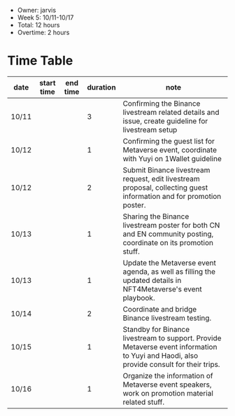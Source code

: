  * Owner: jarvis
 * Week 5: 10/11-10/17
 * Total: 12 hours
 * Overtime: 2 hours

 # Time Table
 | date  | start time  | end time | duration  |  note |
 |---|---|---|---|---|
 | 10/11  |   |   | 3  | Confirming the Binance livestream related details and issue, create guideline for livestream setup |
 | 10/12  |   |   | 1  | Confirming the guest list for Metaverse event, coordinate with Yuyi on 1Wallet guideline |
 | 10/12  |   |   | 2  | Submit Binance livestream request, edit livestream proposal, collecting guest information and for promotion poster. |
 | 10/13  |   |   | 1  | Sharing the Binance livestream poster for both CN and EN community posting, coordinate on its promotion stuff. |
 | 10/13  |   |   | 1  | Update the Metaverse event agenda, as well as filling the updated details in NFT4Metaverse's event playbook. |
 | 10/14  |   |   | 2  | Coordinate and bridge Binance livestream testing. |
 | 10/15  |   |   | 1  | Standby for Binance livestream to support. Provide Metaverse event information to Yuyi and Haodi, also provide consult for their trips. |
 | 10/16  |   |   | 1  | Organize the information of Metaverse event speakers, work on promotion material related stuff. | 
